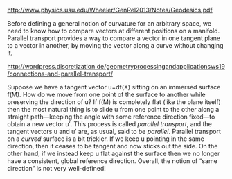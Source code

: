 http://www.physics.usu.edu/Wheeler/GenRel2013/Notes/Geodesics.pdf

Before defining a general notion of curvature for an arbitrary space, we need to know how to compare vectors
at different positions on a manifold. Parallel transport provides a way to compare a vector in one tangent
plane to a vector in another, by moving the vector along a curve without changing it.   

http://wordpress.discretization.de/geometryprocessingandapplicationsws19/connections-and-parallel-transport/

Suppose we have a tangent vector u=df(X) sitting on an immersed surface f(M). How do we move from one point of the surface to another while preserving the direction of u? If f(M) is completely flat (like the plane itself) then the most natural thing is to slide u from one point to the other along a straight path—keeping the angle with some reference direction fixed—to obtain a new vector u′. This process is called *parallel transport*, and the tangent vectors u and u′ are, as usual, said to be *parallel*. Parallel transport on a *curved* surface is a bit trickier. If we keep u pointing in the same direction, then it ceases to be tangent and now sticks out the side. On the other hand, if we instead keep u flat against the surface then we no longer have a consistent, global reference direction. Overall, the notion of “same direction” is not very well-defined!